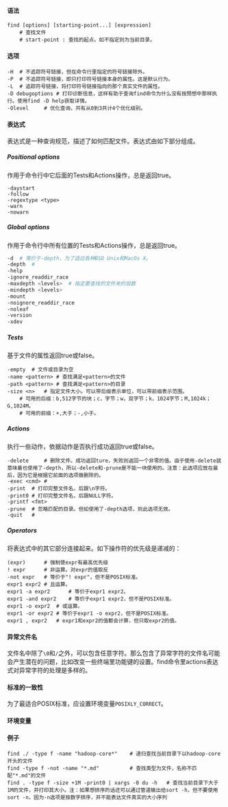 #### 语法

````
find [options] [starting-point...] [expression]
	# 查找文件
	# start-point : 查找的起点。如不指定则为当前目录。
````

#### 选项

```
-H	# 不追踪符号链接，但在命令行里指定的符号链接除外。
-P	# 不追踪符号链接，即只打印符号链接本身的属性。这是默认行为。
-L	# 追踪符号链接，将打印符号链接指向的那个真实文件的属性。
-D debugoptions	# 打印诊断信息，这样有助于查询find命令为什么没有按预想中那样执行。使用find -D help获取详情。
-Olevel		# 优化查询，共有从0到3共计4个优化级别。
```

#### 表达式

表达式是一种查询规范，描述了如何匹配文件。表达式由如下部分组成。

##### Positional options

作用于命令行中它后面的Tests和Actions操作，总是返回true。

```
-daystart
-follow
-regextype <type>
-warn
-nowarn
```

##### Global options

作用于命令行中所有位置的Tests和Actions操作，总是返回true。

```bash
-d	# 等价于-depth，为了适应各种BSD Unix和MacOs X。
-depth	# 
-help
-ignore_readdir_race
-maxdepth <levels>	# 指定要查找的文件夹的层数
-mindepth <levels>
-mount
-noignore_readdir_race
-noleaf
-version
-xdev
```



##### Tests

基于文件的属性返回true或false。

```
-empty	# 文件或目录为空
-name <pattern>	# 查找满足<pattern>的文件
-path <pattern>	# 查找满足<pattern>的目录
-size <n>	# 指定文件大小。可以带后缀表示单位，可以带前缀表示范围。
	# 可用的后缀：b,512字节的块；c，字节；w，双字节；k，1024字节；M,1024k；G,1024M。
	# 可用的前缀：+,大于；-,小于。
```



##### Actions

执行一些动作，依据动作是否执行成功返回true或false。

```
-delete		# 删除文件。成功返回ture，失败则返回一个非零的值。由于使用-delete就意味着也使用了-depth，所以-delete和-prune是不能一块使用的。注意：此选项应放在最后，因为它是根据它前面的选项做删除的。
-exec <cmd>	# 
-print	# 打印完整文件名，后跟\n字符。
-print0	# 打印完整文件名，后跟NULL字符。
-printf <fmt>
-prune	# 忽略匹配的目录。但如使用了-depth选项，则此选项无效。
-quit	# 
```



##### Operators

将表达式中的其它部分连接起来。如下操作符的优先级是递减的：

```
(expr)		# 强制使expr有最高优先级
! expr		# 非运算。对expr的值取反
-not expr	# 等价于"! expr"，但不是POSIX标准。 
expr1 expr2	# 且运算。
expr1 -a expr2		# 等价于expr1 expr2。
expr1 -and expr2	# 等价于expr1 expr2，但不是POSIX标准。
expr1 -o expr2	# 或运算。
expr1 -or expr2	# 等价于expr1 -o expr2，但不是POSIX标准。
expr1 , expr2	# expr1和expr2的值都会计算，但只取expr2的值。
```



#### 异常文件名

文件名中除了`\0`和`/`之外，可以包含任意字符。那么包含了异常字符的文件名可能会产生潜在的问题，比如改变一些终端里功能键的设置。find命令里actions表达式对异常字符的处理是多样的。

#### 标准的一致性

为了最适合POSIX标准，应设置环境变量`POSIXLY_CORRECT`。

#### 环境变量

#### 例子

```
find ./ -type f -name "hadoop-core*"	# 递归查找当前目录下以hadoop-core开头的文件
find -type f -not -name "*.md"			# 查找类型为文件，名称不匹配"*.md"的文件
find . -type f -size +1M -print0 | xargs -0 du -h	# 查找当前目录下大于1M的文件，并打印其大小。注：如果想排序的话还可以通过管道输出给sort -h，但不要使用sort -n，因为-n选项是按数字排序，并不能表达文件真实的大小序列
```

